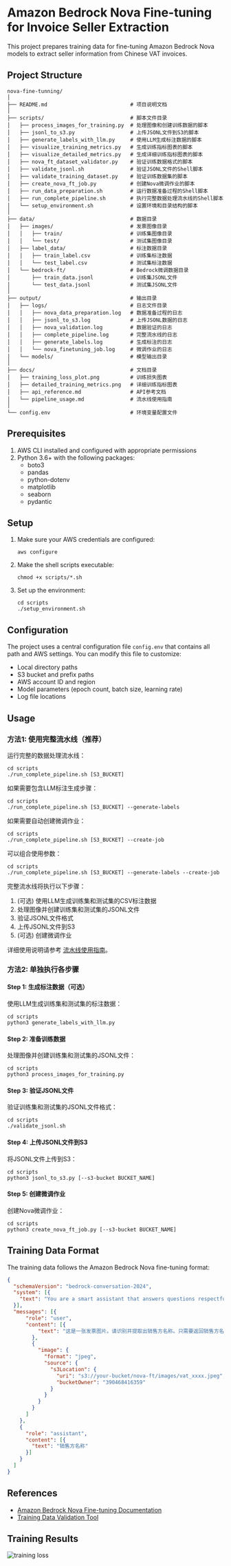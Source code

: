 # Amazon Bedrock Nova Fine-tuning for Invoice Seller Extraction

This project prepares training data for fine-tuning Amazon Bedrock Nova models to extract seller information from Chinese VAT invoices.

## Project Structure

```
nova-fine-tunning/
│
├── README.md                           # 项目说明文档
│
├── scripts/                            # 脚本文件目录
│   ├── process_images_for_training.py  # 处理图像和创建训练数据的脚本
│   ├── jsonl_to_s3.py                  # 上传JSONL文件到S3的脚本
│   ├── generate_labels_with_llm.py     # 使用LLM生成标注数据的脚本
│   ├── visualize_training_metrics.py   # 生成训练指标图表的脚本
│   ├── visualize_detailed_metrics.py   # 生成详细训练指标图表的脚本
│   ├── nova_ft_dataset_validator.py    # 验证训练数据格式的脚本
│   ├── validate_jsonl.sh               # 验证JSONL文件的Shell脚本
│   ├── validate_training_dataset.py    # 验证训练数据集的脚本
│   ├── create_nova_ft_job.py           # 创建Nova微调作业的脚本
│   ├── run_data_preparation.sh         # 运行数据准备过程的Shell脚本
│   ├── run_complete_pipeline.sh        # 执行完整数据处理流水线的Shell脚本
│   └── setup_environment.sh            # 设置环境和目录结构的脚本
│
├── data/                               # 数据目录
│   ├── images/                         # 发票图像目录
│   │   ├── train/                      # 训练集图像目录
│   │   └── test/                       # 测试集图像目录
│   ├── label_data/                     # 标注数据目录
│   │   ├── train_label.csv             # 训练集标注数据
│   │   └── test_label.csv              # 测试集标注数据
│   └── bedrock-ft/                     # Bedrock微调数据目录
│       ├── train_data.jsonl            # 训练集JSONL文件
│       └── test_data.jsonl             # 测试集JSONL文件
│
├── output/                             # 输出目录
│   ├── logs/                           # 日志文件目录
│   │   ├── nova_data_preparation.log   # 数据准备过程的日志
│   │   ├── jsonl_to_s3.log             # 上传JSONL数据的日志
│   │   ├── nova_validation.log         # 数据验证的日志
│   │   ├── complete_pipeline.log       # 完整流水线的日志
│   │   ├── generate_labels.log         # 生成标注的日志
│   │   └── nova_finetuning_job.log     # 微调作业的日志
│   └── models/                         # 模型输出目录
│
├── docs/                               # 文档目录
│   ├── training_loss_plot.png          # 训练损失图表
│   ├── detailed_training_metrics.png   # 详细训练指标图表
│   ├── api_reference.md                # API参考文档
│   └── pipeline_usage.md               # 流水线使用指南
│
└── config.env                          # 环境变量配置文件
```

## Prerequisites

1. AWS CLI installed and configured with appropriate permissions
2. Python 3.6+ with the following packages:
   - boto3
   - pandas
   - python-dotenv
   - matplotlib
   - seaborn
   - pydantic

## Setup

1. Make sure your AWS credentials are configured:
   ```
   aws configure
   ```

2. Make the shell scripts executable:
   ```
   chmod +x scripts/*.sh
   ```

3. Set up the environment:
   ```
   cd scripts
   ./setup_environment.sh
   ```

## Configuration

The project uses a central configuration file `config.env` that contains all path and AWS settings. You can modify this file to customize:

- Local directory paths
- S3 bucket and prefix paths
- AWS account ID and region
- Model parameters (epoch count, batch size, learning rate)
- Log file locations

## Usage

### 方法1: 使用完整流水线（推荐）

运行完整的数据处理流水线：
```
cd scripts
./run_complete_pipeline.sh [S3_BUCKET]
```

如果需要包含LLM标注生成步骤：
```
cd scripts
./run_complete_pipeline.sh [S3_BUCKET] --generate-labels
```

如果需要自动创建微调作业：
```
cd scripts
./run_complete_pipeline.sh [S3_BUCKET] --create-job
```

可以组合使用参数：
```
cd scripts
./run_complete_pipeline.sh [S3_BUCKET] --generate-labels --create-job
```

完整流水线将执行以下步骤：
1. (可选) 使用LLM生成训练集和测试集的CSV标注数据
2. 处理图像并创建训练集和测试集的JSONL文件
3. 验证JSONL文件格式
4. 上传JSONL文件到S3
5. (可选) 创建微调作业

详细使用说明请参考 [流水线使用指南](./docs/pipeline_usage.md)。

### 方法2: 单独执行各步骤

#### Step 1: 生成标注数据（可选）

使用LLM生成训练集和测试集的标注数据：
```
cd scripts
python3 generate_labels_with_llm.py
```

#### Step 2: 准备训练数据

处理图像并创建训练集和测试集的JSONL文件：
```
cd scripts
python3 process_images_for_training.py
```

#### Step 3: 验证JSONL文件

验证训练集和测试集的JSONL文件格式：
```
cd scripts
./validate_jsonl.sh
```

#### Step 4: 上传JSONL文件到S3

将JSONL文件上传到S3：
```
cd scripts
python3 jsonl_to_s3.py [--s3-bucket BUCKET_NAME]
```

#### Step 5: 创建微调作业

创建Nova微调作业：
```
cd scripts
python3 create_nova_ft_job.py [--s3-bucket BUCKET_NAME]
```

## Training Data Format

The training data follows the Amazon Bedrock Nova fine-tuning format:

```json
{
  "schemaVersion": "bedrock-conversation-2024",
  "system": [{
    "text": "You are a smart assistant that answers questions respectfully"
  }],
  "messages": [{
      "role": "user",
      "content": [{
          "text": "这是一张发票图片。请识别并提取出销售方名称。只需要返回销售方名称，不要有其他文字。请确保提取的是销售方（开票方），而不是购买方（收票方）。"
        },
        {
          "image": {
            "format": "jpeg",
            "source": {
              "s3Location": {
                "uri": "s3://your-bucket/nova-ft/images/vat_xxxx.jpeg",
                "bucketOwner": "390468416359"
              }
            }
          }
        }
      ]
    },
    {
      "role": "assistant",
      "content": [{
        "text": "销售方名称"
      }]
    }
  ]
}
```

## References

- [Amazon Bedrock Nova Fine-tuning Documentation](https://docs.aws.amazon.com/bedrock/latest/userguide/custom-models-fine-tune.html)
- [Training Data Validation Tool](https://github.com/aws-samples/amazon-bedrock-samples/blob/main/custom-models/bedrock-fine-tuning/nova/understanding/dataset_validation/nova_ft_dataset_validator.py)

## Training Results

![training loss](./docs/training_loss_plot.png)
